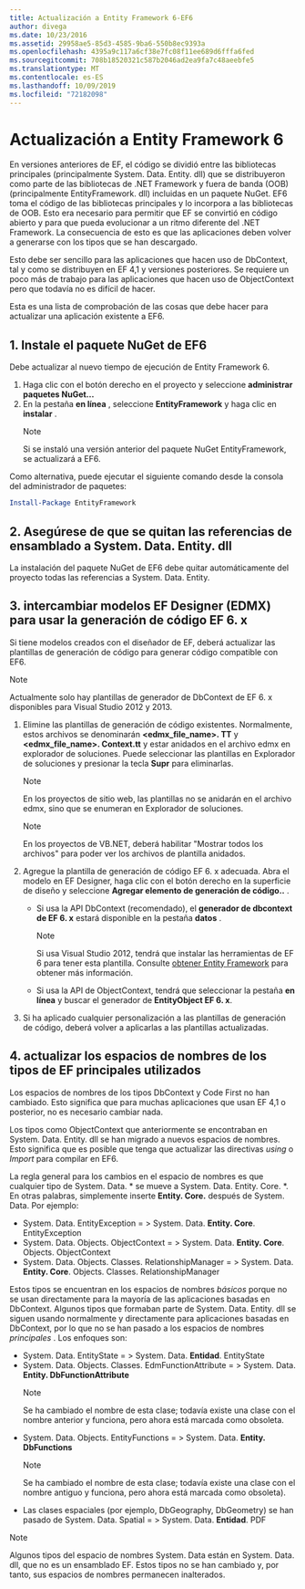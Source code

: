 ```yaml
---
title: Actualización a Entity Framework 6-EF6
author: divega
ms.date: 10/23/2016
ms.assetid: 29958ae5-85d3-4585-9ba6-550b8ec9393a
ms.openlocfilehash: 4395a9c117a6cf38e7fc08f11ee689d6fffa6fed
ms.sourcegitcommit: 708b18520321c587b2046ad2ea9fa7c48aeebfe5
ms.translationtype: MT
ms.contentlocale: es-ES
ms.lasthandoff: 10/09/2019
ms.locfileid: "72182098"
---
```

# <a name="upgrading-to-entity-framework-6"></a>Actualización a Entity Framework 6

En versiones anteriores de EF, el código se dividió entre las bibliotecas principales (principalmente System. Data. Entity. dll) que se distribuyeron como parte de las bibliotecas de .NET Framework y fuera de banda (OOB) (principalmente EntityFramework. dll) incluidas en un paquete NuGet. EF6 toma el código de las bibliotecas principales y lo incorpora a las bibliotecas de OOB. Esto era necesario para permitir que EF se convirtió en código abierto y para que pueda evolucionar a un ritmo diferente del .NET Framework. La consecuencia de esto es que las aplicaciones deben volver a generarse con los tipos que se han descargado.

Esto debe ser sencillo para las aplicaciones que hacen uso de DbContext, tal y como se distribuyen en EF 4,1 y versiones posteriores. Se requiere un poco más de trabajo para las aplicaciones que hacen uso de ObjectContext pero que todavía no es difícil de hacer.

Esta es una lista de comprobación de las cosas que debe hacer para actualizar una aplicación existente a EF6.

## <a name="1-install-the-ef6-nuget-package"></a>1. Instale el paquete NuGet de EF6

Debe actualizar al nuevo tiempo de ejecución de Entity Framework 6.

1. Haga clic con el botón derecho en el proyecto y seleccione **administrar paquetes NuGet...**  
2. En la pestaña **en línea** , seleccione **EntityFramework** y haga clic en **instalar** .  
   > [!NOTE]
   > Si se instaló una versión anterior del paquete NuGet EntityFramework, se actualizará a EF6.

Como alternativa, puede ejecutar el siguiente comando desde la consola del administrador de paquetes:

``` powershell
Install-Package EntityFramework
```

## <a name="2-ensure-that-assembly-references-to-systemdataentitydll-are-removed"></a>2. Asegúrese de que se quitan las referencias de ensamblado a System. Data. Entity. dll

La instalación del paquete NuGet de EF6 debe quitar automáticamente del proyecto todas las referencias a System. Data. Entity.

## <a name="3-swap-any-ef-designer-edmx-models-to-use-ef-6x-code-generation"></a>3. intercambiar modelos EF Designer (EDMX) para usar la generación de código EF 6. x

Si tiene modelos creados con el diseñador de EF, deberá actualizar las plantillas de generación de código para generar código compatible con EF6.

> [!NOTE]
> Actualmente solo hay plantillas de generador de DbContext de EF 6. x disponibles para Visual Studio 2012 y 2013.

1. Elimine las plantillas de generación de código existentes. Normalmente, estos archivos se denominarán **\<edmx_file_name\>. TT** y **\<edmx_file_name\>. Context.tt** y estar anidados en el archivo edmx en explorador de soluciones. Puede seleccionar las plantillas en Explorador de soluciones y presionar la tecla **Supr** para eliminarlas.  
   > [!NOTE]
   > En los proyectos de sitio web, las plantillas no se anidarán en el archivo edmx, sino que se enumeran en Explorador de soluciones.  

   > [!NOTE]
   > En los proyectos de VB.NET, deberá habilitar "Mostrar todos los archivos" para poder ver los archivos de plantilla anidados.
2. Agregue la plantilla de generación de código EF 6. x adecuada. Abra el modelo en EF Designer, haga clic con el botón derecho en la superficie de diseño y seleccione **Agregar elemento de generación de código..** .
    - Si usa la API DbContext (recomendado), el **generador de dbcontext de EF 6. x** estará disponible en la pestaña **datos** .  
      > [!NOTE]
      > Si usa Visual Studio 2012, tendrá que instalar las herramientas de EF 6 para tener esta plantilla. Consulte [obtener Entity Framework](~/ef6/fundamentals/install.md) para obtener más información.  

    - Si usa la API de ObjectContext, tendrá que seleccionar la pestaña **en línea** y buscar el generador de **EntityObject EF 6. x**.  
3. Si ha aplicado cualquier personalización a las plantillas de generación de código, deberá volver a aplicarlas a las plantillas actualizadas.

## <a name="4-update-namespaces-for-any-core-ef-types-being-used"></a>4. actualizar los espacios de nombres de los tipos de EF principales utilizados

Los espacios de nombres de los tipos DbContext y Code First no han cambiado. Esto significa que para muchas aplicaciones que usan EF 4,1 o posterior, no es necesario cambiar nada.

Los tipos como ObjectContext que anteriormente se encontraban en System. Data. Entity. dll se han migrado a nuevos espacios de nombres. Esto significa que es posible que tenga que actualizar las directivas *using* o *Import* para compilar en EF6.

La regla general para los cambios en el espacio de nombres es que cualquier tipo de System. Data. * se mueve a System. Data. Entity. Core. *. En otras palabras, simplemente inserte **Entity. Core.** después de System. Data. Por ejemplo:

- System. Data. EntityException = > System. Data. **Entity. Core**. EntityException  
- System. Data. Objects. ObjectContext = > System. Data. **Entity. Core**. Objects. ObjectContext  
- System. Data. Objects. Classes. RelationshipManager = > System. Data. **Entity. Core**. Objects. Classes. RelationshipManager  

Estos tipos se encuentran en los espacios de nombres *básicos* porque no se usan directamente para la mayoría de las aplicaciones basadas en DbContext. Algunos tipos que formaban parte de System. Data. Entity. dll se siguen usando normalmente y directamente para aplicaciones basadas en DbContext, por lo que no se han pasado a los espacios de nombres *principales* . Los enfoques son:

- System. Data. EntityState = > System. Data. **Entidad**. EntityState  
- System. Data. Objects. Classes. EdmFunctionAttribute = > System. Data. **Entity. DbFunctionAttribute**  
  > [!NOTE]
  > Se ha cambiado el nombre de esta clase; todavía existe una clase con el nombre anterior y funciona, pero ahora está marcada como obsoleta.  
- System. Data. Objects. EntityFunctions = > System. Data. **Entity. DbFunctions**  
  > [!NOTE]
  > Se ha cambiado el nombre de esta clase; todavía existe una clase con el nombre antiguo y funciona, pero ahora está marcada como obsoleta).  
- Las clases espaciales (por ejemplo, DbGeography, DbGeometry) se han pasado de System. Data. Spatial = > System. Data. **Entidad**. PDF

> [!NOTE]
> Algunos tipos del espacio de nombres System. Data están en System. Data. dll, que no es un ensamblado EF. Estos tipos no se han cambiado y, por tanto, sus espacios de nombres permanecen inalterados.
